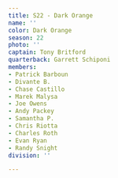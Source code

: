 ```yaml
---
title: S22 - Dark Orange
name: ''
color: Dark Orange
season: 22
photo: ''
captain: Tony Britford
quarterback: Garrett Schiponi
members:
- Patrick Barboun
- Divante B.
- Chase Castillo
- Marek Malysa
- Joe Owens
- Andy Packey
- Samantha P.
- Chris Riotta
- Charles Roth
- Evan Ryan
- Randy Snight
division: ''

---
```

